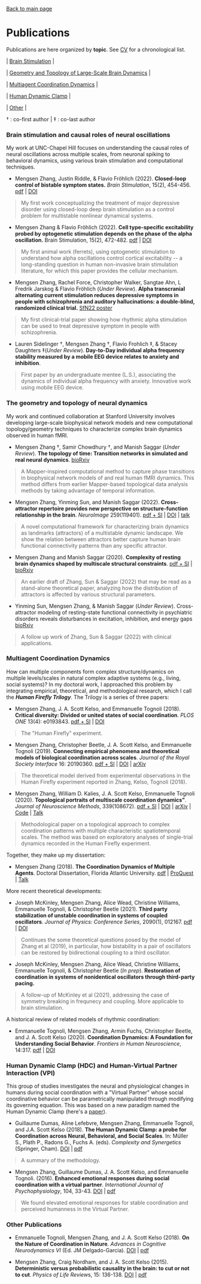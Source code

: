 [Back to main page](index.md) 
# Publications
Publications are here organized by __topic__. See [CV](/docs/MengsenZhang_CV.pdf) for a chronological list. 

| [Brain Stimulation](#brain-stimulation-and-causal-roles-of-neural-oscillations) | 

| [Geometry and Topology of Large-Scale Brain Dynamics](#the-geometry-and-topology-of-neural-dynamics) |

| [Multiagent Coordination Dynamics](#multiagent-coordination-dynamics) |

| [Human Dynamic Clamp](#human-dynamic-clamp-hdc-and-human-virtual-partner-interaction-vpi) |

| [Other](#other-publications) |

&dagger; : co-first author | &Dagger; : co-last author

### Brain stimulation and causal roles of neural oscillations
My work at UNC-Chapel Hill focuses on understanding the causal roles of neural oscillations across multiple scales, from neuronal spiking to behavioral dynamics, using various brain stimulation and computational techniques.

* Mengsen Zhang, Justin Riddle, & Flavio Fröhlich (2022). **Closed-loop control of bistable symptom states.** *Brain Stimulation*,
15(2), 454-456. 
[pdf](/docs/Zhang2022_bistablesymptom.pdf) | [DOI](https://doi.org/10.1016/j.brs.2022.02.010)
> My first work conceptualizing the treatment of major depressive disorder using closed-loop deep brain stimulation as a control problem for multistable nonlinear dynamical systems.

* Mengsen Zhang & Flavio Fröhlich (2022). **Cell type-specific excitability probed by optogenetic stimulation depends on the phase of the alpha oscillation.** Brain Stimulation, 15(2), 472-482. 
[pdf](/docs/Zhang2022_randomalpha.pdf) | [DOI](https://doi.org/10.1016/j.brs.2022.02.014)
> My first animal work (ferrets), using optogenetic stimulation to understand how alpha oscillations control cortical excitability -- a long-standing question in human non-invasive brain stimulation literature, for which this paper provides the cellular mechanism. 

* Mengsen Zhang, Rachel Force, Christopher Walker, Sangtae Ahn, L Fredrik Jarskog & Flavio Fröhlich (*Under Review*). **Alpha transcranial alternating current stimulation reduces depressive symptoms in people with schizophrenia and auditory hallucinations: a double-blind, randomized clinical trial.**
[SfN22 poster](/docs/Zhang_SfN2022_STILL3.png)
> My first clinical-trial paper showing how rhythmic alpha stimulation can be used to treat depressive symptom in people with schizophrenia. 

* Lauren Sidelinger &dagger;, Mengsen Zhang &dagger;, Flavio Frohlich &Dagger;, & Stacey Daughters &Dagger;(*Under Review*). **Day-to-Day individual alpha frequency stability measured by a mobile EEG device relates to anxiety and inhibition**.
> First paper by an undergraduate mentee (L.S.), associating the dynamics of individual alpha frequency with anxiety. Innovative work using mobile EEG device. 

### The geometry and topology of neural dynamics
My work and continued collaboration at Stanford University involves developing large-scale biophysical network models and new computational topology/geometry techniques to characterize complex brain dynamics observed in human fMRI.

* Mengsen Zhang &dagger;, Samir Chowdhury &dagger;, and Manish Saggar (*Under Review*). **The topology of time: Transition networks in simulated and real neural dynamics**.
[bioRxiv](https://doi.org/10.1101/2022.07.28.501877)
> A Mapper-inspired computational method to capture phase transitions in biophysical network models of and real human fMRI dynamics. This method differs from earlier Mapper-based topological data analysis methods by taking advantage of temporal information. 

* Mengsen Zhang, Yinming Sun, and Manish Saggar (2022). **Cross-attractor repertoire provides new perspective on structure-function
relationship in the brain**. *NeuroImage* 259(119401). 
[pdf + SI](/docs/Zhang_2022_W3C_full.pdf) | [DOI](https://doi.org/10.1016/j.neuroimage.2022.119401) | [talk](https://youtu.be/8HJ42Kg-fTc)
> A novel computational framework for characterizing brain dynamics as landmarks (attractors) of a multistable dynamic landscape. We show the relation between attractors better capture human brain functional connectivity patterns than any specific attractor. 

* Mengsen Zhang and Manish Saggar (2020). **Complexity of resting brain dynamics shaped by multiscale structural constraints**. 
[pdf + SI](/docs/Zhang_2020biorxiv_W3C.pdf) | [bioRxiv](https://www.biorxiv.org/content/10.1101/2020.05.14.097196v2?versioned=true) 
> An earlier draft of Zhang, Sun & Saggar (2022) that may be read as a stand-alone theoretical paper, analyzing how the distribution of attractors is affected by various structural parameters. 

* Yinming Sun, Mengsen Zhang, & Manish Saggar (*Under Review*). Cross-attractor modeling of resting-state functional connectivity in psychiatric disorders reveals disturbances in excitation, inhibition, and energy gaps
[bioRxiv](https://doi.org/10.1101/2022.10.29.514373)
> A follow up work of Zhang, Sun & Saggar (2022) with clinical applications. 

### Multiagent Coordination Dynamics
How can multiple components form complex structure/dynamics on multiple levels/scales in natural complex adaptive systems (e.g., living, social systems)? In my doctoral work, I approached this problem by integrating empirical, theoretical, and methodological research, which I call the ***Human Firefly Trilogy***. The Trilogy is a series of three papers: 

* Mengsen Zhang, J. A. Scott Kelso, and Emmanuelle Tognoli (2018). **Critical diversity: Divided or united states of social coordination**. *PLOS ONE* 13(4): e0193843. 
[pdf + SI](/docs/ZhangEtal_2018_Firefly_wSI.pdf)  | [DOI](https://doi.org/10.1371/journal.pone.0193843) 
> The "Human Firefly" experiment.

* Mengsen Zhang, Christopher Beetle, J. A. Scott Kelso, and Emmanuelle Tognoli (2019). **Connecting empirical phenomena and theoretical models of biological coordination across scales**. *Journal of the Royal Society Interface* 16: 20190360. 
[pdf + SI](/docs/Zhang2019_CoordinationAcrossScales_wSI.pdf) | [DOI](https://doi.org/10.1098/rsif.2019.0360) |
[arXiv](https://arxiv.org/abs/1812.00423)
> The theoretical model derived from experimental observations in the Human Firefly experiment reported in Zhang, Kelso, Tognoli (2018).

* Mengsen Zhang, William D. Kalies, J. A. Scott Kelso, Emmanuelle Tognoli (2020). **Topological portraits of multiscale coordination dynamics"**. *Journal of Neuroscience Methods*, 339(108672). 
[pdf + SI](/docs/ZhangKKT2020_fireflyTDA_wSI.pdf) | [DOI](https://doi.org/10.1016/j.jneumeth.2020.108672) | [arXiv](https://arxiv.org/abs/1909.08809) | [Code](https://github.com/mengsenz/TopoDynamics) | [Talk](https://crowdcast.io/e/neuromatch/8)
> Methodological paper on a topological approach to complex coordination patterns with multiple characteristic spatiotemporal scales. The method was based on exploratory analyses of single-trial dynamics recorded in the Human Firefly experiment.

Together, they make up my dissertation:

* Mengsen Zhang (2018). **The Coordination Dynamics of Multiple Agents**. Doctoral Dissertation, Florida Atlantic University. 
[pdf](/docs/Zhang_2018FAU_MultiagentCoordination.pdf) | 
[ProQuest](https://pqdtopen.proquest.com/pubnum/10979968.html) | [Talk](https://youtu.be/37jR5IN1x78)

More recent theoretical developments:

* Joseph McKinley, Mengsen Zhang, Alice Wead, Christine Williams, Emmanuelle Tognoli, & Christopher Beetle (2021). **Third party stabilization of unstable coordination in systems of coupled oscillators**. *Journal of Physics: Conference Series*, 2090(1), 012167. 
[pdf](/docs/McKinley_2021_thirdparty.pdf) | [DOI](https://doi.org/10.1088/1742-6596/2090/1/012167)
> Continues the some theoretical questions posed by the model of Zhang et al (2019), in particular, how bistability in a pair of oscillators can be restored by bidirectional coupling to a third oscillator.

* Joseph McKinley, Mengsen Zhang, Alice Wead, Christine Williams, Emmanuelle Tognoli, & Christopher Beetle (*In prep*). **Restoration of coordination in systems of nonidentical oscillators through third-party pacing.**
> A follow-up of McKinley et al (2021), addressing the case of symmetry breaking in frequnecy and coupling. More applicable to brain stimulation.

A historical review of related models of rhythmic coordination:

* Emmanuelle Tognoli, Mengsen Zhang, Armin Fuchs, Christopher Beetle, and J. A. Scott Kelso (2020). **Coordination Dynamics: A Foundation for Understanding Social Behavior**. *Frontiers in Human Neuroscience*, 14:317.
[pdf](/docs/Tognoli2020_FoundationforSocialBehavior.pdf) | [DOI](https://www.frontiersin.org/article/10.3389/fnhum.2020.00317)


### Human Dynamic Clamp (HDC) and Human-Virtual Partner Interaction (VPI)
This group of studies investigates the neural and physiological changes in humans during social coordination with a "Virtual Partner" whose social coordinative behavior can be parametrically manipulated through modifying its governing equation. This was based on a new paradigm named the Human Dynamic Clamp (here's a [paper](https://doi.org/10.1073/pnas.1407486111)).

* Guillaume Dumas, Aline Lefebvre, Mengsen Zhang, Emmanuelle Tognoli, and J.A. Scott Kelso (2018). **The Human Dynamic Clamp: a probe for Coordination across Neural, Behavioral, and Social Scales**. In: Müller S., Plath P., Radons G., Fuchs A. (eds). *Complexity and Synergetics* (Springer, Cham). 
[DOI](https://doi.org/10.1007/978-3-319-64334-2_24) | [pdf](/docs/DumasEtal_2018_CNS.pdf)
> A summary of the methodology. 

* Mengsen Zhang, Guillaume Dumas, J. A. Scott Kelso, and Emmanuelle Tognoli. (2016). **Enhanced emotional responses during social coordination with a virtual partner**. *International Journal of Psychophysiology*, 104, 33-43. 
[DOI](http://dx.doi.org/10.1016/j.ijpsycho.2016.04.001) | [pdf](/docs/Zhang_2016_emotionVPI_final.pdf)
> We found elevated emotional responses for stable coordination and perceived humanness in the Virtual Partner.

### Other Publications
* Emmanuelle Tognoli, Mengsen Zhang, and J. A. Scott Kelso (2018). **On the Nature of Coordination in Nature**. *Advances in Cognitive Neurodynamics VI* (Ed. JM Delgado-Garcia). 
[DOI](https://doi.org/10.1007/978-981-10-8854-4_48) | [pdf](/docs/Tognoli_etal_NCN2018.pdf)

* Mengsen Zhang, Craig Nordham, and J. A. Scott Kelso (2015). **Deterministic versus probabilistic causality in the brain: to cut or not to cut**. *Physics of Life Review*s, 15: 136-138. 
[DOI](http://dx.doi.org/10.1016/j.plrev.2015.10.002) | [pdf](/docs/Zhang_2015_causality.pdf)


